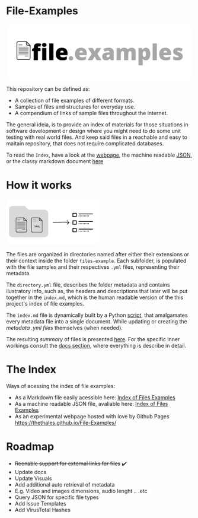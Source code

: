 # File-Examples

![Files Examples Horizontal](meta-files/img/FilesExamplesLogoAlternative.png)

This repository can be defined as:
- A collection of file examples of different formats.
- Samples of files and structures for everyday use.
- A compendium of links of sample files throughout the internet.

The general ideia, is to provide an index of materials for those situations in software development or design where you might need to do some unit testing with real world files.
And keep said files in a reachable and easy to maitain repository, that does not require complicated databases.

To read the ```Index```, have a look at the [webpage](https://thethales.github.io/File-Examples/), the machine readable [JSON](./meta-files/file-examples.json), or the classy markdown document [here](/index.md)

# How it works

![Files Examples Horizontal](./meta-files/img/diagram.png)

The files are organized in directories named after either their extensions or their context inside the folder ```files-example```. Each subfolder, is populated with the file samples and their respectives ```.yml``` files, representing their metadata.

The ```directory.yml``` file, describes the folder metadata and contains ilustratory info, such as, the headers and descriptions that later will be put together in the ```index.md```, which is the human readable version of the this project's index of file examples.

The ```index.md``` file is dynamically built by a Python [script](./meta-files/run.py), that amalgamates every metadata file into a single document. While updating or creating the _metadata .yml files_ themselves (when needed).

The resulting _summary_  of files is presented [here](/index.md). For the specific inner workings consult the [docs section](./meta-files/docs/introduction.md), where everything is describe in detail.

# The Index

Ways of acessing the index of file examples:

- As a Markdown file easily acessible here: [Index of Files Examples](/index.md)
- As a machine readable JSON file, avaliable here: [Index of Files Examples](./meta-files/file-examples.json)
- As an experimental webpage hosted with love by Github Pages https://thethales.github.io/File-Examples/

# Roadmap

- ~~Reenable support for external links for files~~ ✔️
- Update docs
- Update Visuals
- Add additional auto retrieval of metadata
 - E.g. Video and images dimensions, audio lenght .. .etc 
- Query JSON for specific file types
- Add Issue Templates
- Add VirusTotal Hashes


